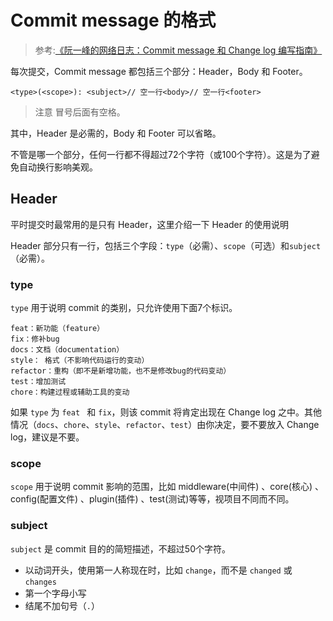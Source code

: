 # Commit message 的格式

> 参考:[《阮一峰的网络日志：Commit message 和 Change log 编写指南》](http://www.ruanyifeng.com/blog/2016/01/commit_message_change_log.html)

每次提交，Commit message 都包括三个部分：Header，Body 和 Footer。

```shell
<type>(<scope>): <subject>// 空一行<body>// 空一行<footer>
```

> 注意 冒号后面有空格。 

其中，Header 是必需的，Body 和 Footer 可以省略。

不管是哪一个部分，任何一行都不得超过72个字符（或100个字符）。这是为了避免自动换行影响美观。

## Header

平时提交时最常用的是只有 Header，这里介绍一下 Header 的使用说明

Header 部分只有一行，包括三个字段：`type`（必需）、`scope`（可选）和`subject`（必需）。

### type

`type` 用于说明 commit 的类别，只允许使用下面7个标识。

```shell
feat：新功能（feature）
fix：修补bug
docs：文档（documentation）
style： 格式（不影响代码运行的变动）
refactor：重构（即不是新增功能，也不是修改bug的代码变动）
test：增加测试
chore：构建过程或辅助工具的变动
```

如果 `type` 为 `feat ` 和 `fix`，则该 commit 将肯定出现在 Change log 之中。其他情况（`docs`、`chore`、`style`、`refactor`、`test`）由你决定，要不要放入 Change log，建议是不要。

### scope

`scope` 用于说明 commit 影响的范围，比如 middleware(中间件) 、core(核心) 、config(配置文件) 、plugin(插件) 、test(测试)等等，视项目不同而不同。

### subject

`subject` 是 commit 目的的简短描述，不超过50个字符。

- 以动词开头，使用第一人称现在时，比如 `change`，而不是 `changed` 或 `changes`
- 第一个字母小写
- 结尾不加句号（`.`）

